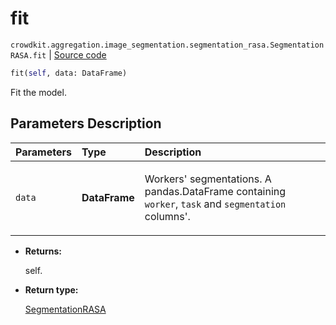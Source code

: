 # fit
`crowdkit.aggregation.image_segmentation.segmentation_rasa.SegmentationRASA.fit` | [Source code](https://github.com/Toloka/crowd-kit/blob/v1.2.1/crowdkit/aggregation/image_segmentation/segmentation_rasa.py#L110)

```python
fit(self, data: DataFrame)
```

Fit the model.

## Parameters Description

| Parameters | Type | Description |
| :----------| :----| :-----------|
`data`|**DataFrame**|<p>Workers&#x27; segmentations. A pandas.DataFrame containing `worker`, `task` and `segmentation` columns&#x27;.</p>

* **Returns:**

  self.

* **Return type:**

  [SegmentationRASA](crowdkit.aggregation.image_segmentation.segmentation_rasa.SegmentationRASA.md)
